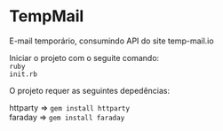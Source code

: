 # TempMail
E-mail temporário, consumindo API do site temp-mail.io

Iniciar o projeto com o seguite comando:<br>
<code>ruby init.rb<p></code>

O projeto requer as seguintes depedências:

httparty => <code>gem install httparty</code><br>
faraday => <code>gem install faraday</code> <br>
